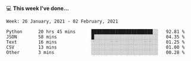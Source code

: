 💻 **This week I've done...**

<!--START_SECTION:waka-->
```text
Week: 26 January, 2021 - 02 February, 2021

Python      20 hrs 45 mins      ███████████████████████░░   92.81 % 
JSON        58 mins             █░░░░░░░░░░░░░░░░░░░░░░░░   04.35 % 
Text        16 mins             ░░░░░░░░░░░░░░░░░░░░░░░░░   01.25 % 
CSV         13 mins             ░░░░░░░░░░░░░░░░░░░░░░░░░   01.00 % 
Other       3 mins              ░░░░░░░░░░░░░░░░░░░░░░░░░   00.28 %
```
<!--END_SECTION:waka-->
